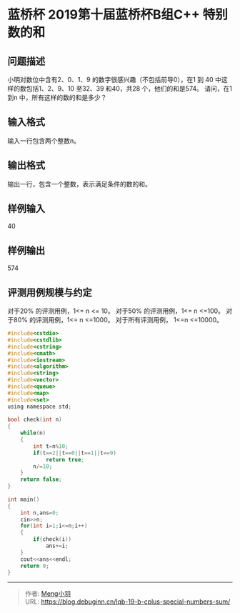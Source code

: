 # 蓝桥杯 2019第十届蓝桥杯B组C++ 特别数的和


## 问题描述

小明对数位中含有2、0、1、9 的数字很感兴趣（不包括前导0），在1 到
40 中这样的数包括1、2、9、10 至32、39 和40，共28 个，他们的和是574。
请问，在1 到n 中，所有这样的数的和是多少？

## 输入格式

输入一行包含两个整数n。

## 输出格式

输出一行，包含一个整数，表示满足条件的数的和。

## 样例输入

40

## 样例输出

574

## 评测用例规模与约定

对于20% 的评测用例，1<= n <= 10。
对于50% 的评测用例，1<= n <=100。
对于80% 的评测用例，1<= n <=1000。
对于所有评测用例， 1<=n <=10000。

```c
#include<cstdio>
#include<cstdlib>
#include<cstring>
#include<cmath>
#include<iostream>
#include<algorithm>
#include<string>
#include<vector>
#include<queue>
#include<map>
#include<set>
using namespace std;
 
bool check(int n)
{
	while(n)
	{
		int t=n%10;
		if(t==2||t==0||t==1||t==9)
			return true;
		n/=10;
	}
	return false;
}
 
int main()
{
	int n,ans=0;
	cin>>n;
	for(int i=1;i<=n;i++)
	{
		if(check(i))
			ans+=i;
	}
	cout<<ans<<endl;
	return 0;
}
```

---

> 作者: [Meng小羽](https://www.debuginn.cn)  
> URL: https://blog.debuginn.cn/lqb-19-b-cplus-special-numbers-sum/  

